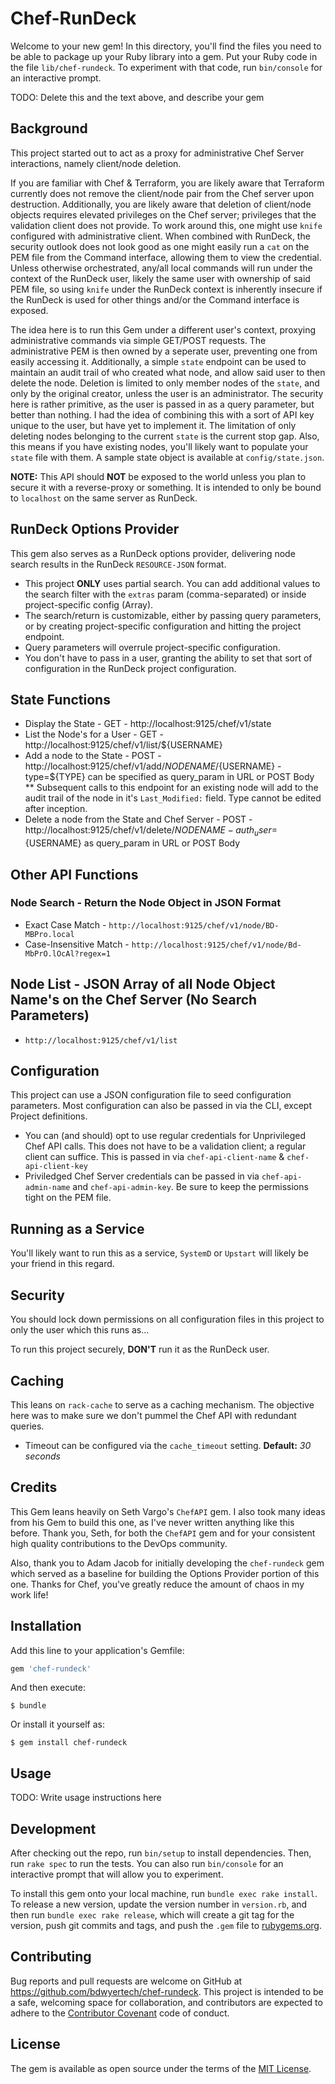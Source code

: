 # Chef-RunDeck

Welcome to your new gem! In this directory, you'll find the files you need to be able to package up your Ruby library into a gem. Put your Ruby code in the file `lib/chef-rundeck`. To experiment with that code, run `bin/console` for an interactive prompt.

TODO: Delete this and the text above, and describe your gem

## Background
This project started out to act as a proxy for administrative Chef Server interactions, namely client/node deletion.

If you are familiar with Chef & Terraform, you are likely aware that Terraform currently does not remove the client/node pair from the Chef server upon destruction.  Additionally, you are likely aware that deletion of client/node objects requires elevated privileges on the Chef server; privileges that the validation client does not provide.
To work around this, one might use `knife` configured with administrative client.  When combined with RunDeck, the security outlook does not look good as one might easily run a `cat` on the PEM file from the Command interface, allowing them to view the credential.  Unless otherwise orchestrated, any/all local commands will run under the context of the RunDeck user, likely the same user with ownership of said PEM file, so using `knife` under the RunDeck context is inherently insecure if the RunDeck is used for other things and/or the Command interface is exposed.

The idea here is to run this Gem under a different user's context, proxying administrative commands via simple GET/POST requests.  The administrative PEM is then owned by a seperate user, preventing one from easily accessing it.  Additionally, a simple `state` endpoint can be used to maintain an audit trail of who created what node, and allow said user to then delete the node.  Deletion is limited to only member nodes of the `state`, and only by the original creator, unless the user is an administrator.  The security here is rather primitive, as the user is passed in as a query parameter, but better than nothing.  I had the idea of combining this with a sort of API key unique to the user, but have yet to implement it.  The limitation of only deleting nodes belonging to the current `state` is the current stop gap.  Also, this means if you have existing nodes, you'll likely want to populate your `state` file with them.  A sample state object is available at `config/state.json`.

**NOTE:** This API should **NOT** be exposed to the world unless you plan to secure it with a reverse-proxy or something.  It is intended to only be bound to `localhost` on the same server as RunDeck.

## RunDeck Options Provider
This gem also serves as a RunDeck options provider, delivering node search results in the RunDeck `RESOURCE-JSON` format.
* This project **ONLY** uses partial search.  You can add additional values to the search filter with the `extras` param (comma-separated) or inside project-specific config (Array).
* The search/return is customizable, either by passing query parameters, or by creating project-specific configuration and hitting the project endpoint.
* Query parameters will overrule project-specific configuration.
* You don't have to pass in a user, granting the ability to set that sort of configuration in the RunDeck project configuration.

## State Functions
* Display the State - GET - http://localhost:9125/chef/v1/state
* List the Node's for a User - GET -  http://localhost:9125/chef/v1/list/${USERNAME}
* Add a node to the State - POST - http://localhost:9125/chef/v1/add/${NODENAME}/${USERNAME} - type=${TYPE} can be specified as query_param in URL or POST Body
** Subsequent calls to this endpoint for an existing node will add to the audit trail of the node in it's `Last_Modified:` field.  Type cannot be edited after inception.
* Delete a node from the State and Chef Server - POST - http://localhost:9125/chef/v1/delete/${NODENAME} - auth_user=${USERNAME} as query_param in URL or POST Body


## Other API Functions
### Node Search - Return the Node Object in JSON Format
* Exact Case Match - `http://localhost:9125/chef/v1/node/BD-MBPro.local`
* Case-Insensitive Match - `http://localhost:9125/chef/v1/node/Bd-MbPrO.lOcAl?regex=1`

## Node List - JSON Array of all Node Object Name's on the Chef Server (No Search Parameters)
* `http://localhost:9125/chef/v1/list`

## Configuration
This project can use a JSON configuration file to seed configuration parameters.  Most configuration can also be passed in via the CLI, except Project definitions.
* You can (and should) opt to use regular credentials for Unprivileged Chef API calls.  This does not have to be a validation client; a regular client can suffice.  This is passed in via `chef-api-client-name` & `chef-api-client-key`
* Priviledged Chef Server credentials can be passed in via `chef-api-admin-name` and `chef-api-admin-key`. Be sure to keep the permissions tight on the PEM file.


## Running as a Service
You'll likely want to run this as a service, `SystemD` or `Upstart` will likely be your friend in this regard.

## Security
You should lock down permissions on all configuration files in this project to only the user which this runs as...

To run this project securely, **DON'T** run it as the RunDeck user.

## Caching
This leans on `rack-cache` to serve as a caching mechanism.  The objective here was to make sure we don't pummel the Chef API with redundant queries.
* Timeout can be configured via the `cache_timeout` setting. **Default:** *30 seconds*

## Credits
This Gem leans heavily on Seth Vargo's `ChefAPI` gem.  I also took many ideas from his Gem to build this one, as I've never written anything like this before.  Thank you, Seth, for both the `ChefAPI` gem and for your consistent high quality contributions to the DevOps community.

Also, thank you to Adam Jacob for initially developing the `chef-rundeck` gem which served as a baseline for building the Options Provider portion of this one. Thanks for Chef, you've greatly reduce the amount of chaos in my work life!


## Installation

Add this line to your application's Gemfile:

```ruby
gem 'chef-rundeck'
```

And then execute:

    $ bundle

Or install it yourself as:

    $ gem install chef-rundeck

## Usage

TODO: Write usage instructions here

## Development

After checking out the repo, run `bin/setup` to install dependencies. Then, run `rake spec` to run the tests. You can also run `bin/console` for an interactive prompt that will allow you to experiment.

To install this gem onto your local machine, run `bundle exec rake install`. To release a new version, update the version number in `version.rb`, and then run `bundle exec rake release`, which will create a git tag for the version, push git commits and tags, and push the `.gem` file to [rubygems.org](https://rubygems.org).

## Contributing

Bug reports and pull requests are welcome on GitHub at https://github.com/bdwyertech/chef-rundeck. This project is intended to be a safe, welcoming space for collaboration, and contributors are expected to adhere to the [Contributor Covenant](http://contributor-covenant.org) code of conduct.


## License

The gem is available as open source under the terms of the [MIT License](http://opensource.org/licenses/MIT).

